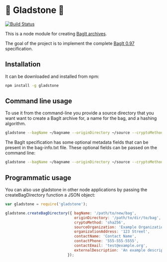 # :handbag: Gladstone :handbag: 

[![Build Status](https://travis-ci.org/little9/gladstone.svg?branch=master)](https://travis-ci.org/little9/gladstone)

This is a node module for creating [BagIt archives](https://en.wikipedia.org/wiki/BagIt). 

The goal of the project is to implement the complete [BagIt 0.97](https://tools.ietf.org/html/draft-kunze-bagit-08) specification. 

## Installation

It can be downloaded and installed from npm:

```bash
npm install -g gladstone
```

## Command line usage

To use it from the command-line you provide a source directory that you want want to create a BagIt archive for, a name for the bag, and a hashing algorithm.

```bash
gladstone --bagName ~/bagname --originDirectory ~/source --cryptoMethod md5 
```

The BagIt specification has some optional metadata fields that can be present in the bag-info.txt file. These optional fields can
be passed on the command line:

```bash
gladstone --bagName ~/bagname --originDirectory ~/source --cryptoMethod md5 --sourceOrganization "Your Org"
```

## Programmatic usage 

You can also use gladstone in other node applications by passing the createBagDirectory function a JSON object:

```javascript 
var gladstone = require('gladstone');

gladstone.createBagDirectory({ bagName: '/path/to/new/bag',
                               originDirectory: '/path/to/dir/to/bag',
                               cryptoMethod: 'sha256',
                               sourceOrganization: 'Example Organization',
                               organizationAddress: '123 Street',
                               contactName: 'Contact Name',
                               contactPhone: '555-555-5555',
                               contactEmail: 'test@example.org',
                               externalDescription: 'An example description'
                            });
```
